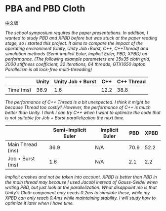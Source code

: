 # PBA and PBD Cloth

[中文版](README_zh.md)

*The school symposium requires the paper presentations. In addition, I wanted to study PBD and XPBD before but was stuck at the paper reading stage, so I started this project. It aims to compare the impact of the operating environment (Unity, Unity Job+Burst, C++, C++Thread) and simulation methods (Semi-implicit Euler, Implicit Euler, PBD, XPBD) on performance. (The following example parameters are 35x35 cloth grid, 2000 stiffness coefficient, 32 iterations, 64 threads, GTX1650 laptop. Parallelism is all lock-free multi-threading)*

|           | Unity | Unity Job + Burst | C++   | C++ Thread |
| --------- | ----- | ----------------- | ----- | ---------- |
| Time (ms) | 36.9  | 1.6               | 12.2  | 38.8       |

*The performance of C++ Thread is a bit unexpected. I think it might be because Thread too costly? However, the performance of C++ is much better than Unity. I think I can try C++ when I want to optimize the code that is not suitable for Job + Burst parallelization the next time.*

|                  | Semi-Implicit Euler | Implicit Euler | PBD  | XPBD |
| ---------------- | ------------------- | -------------- | ---- | ---- |
| Main Thread (ms) | 36.9                | N/A            | 70.9 | 52.2 |
| Job + Burst (ms) | 1.6                 | N/A            | 2.1  | 2.2  |

*Implicit crashes and not be taken into account. XPBD is better than PBD in the main thread may because I used Jacobi instead of Gauss-Seidel when writing PBD, but just look at the parallelization. What disappoint me is that Unity's Cloth component only needs 0.2ms to simulate these, while my XPBD can only reach 0.4ms while maintaining stability. I will study how to optimize it later when I have time.* 
